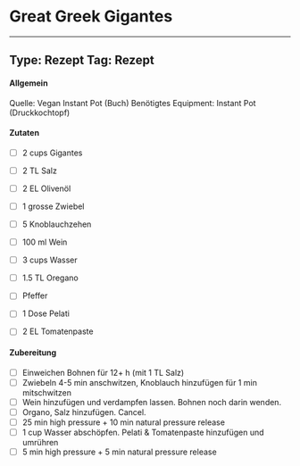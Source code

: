 # Great Greek Gigantes

---
Type: Rezept
Tag: Rezept
---

#### Allgemein
Quelle: Vegan Instant Pot (Buch)
Benötigtes Equipment: Instant Pot (Druckkochtopf)

#### Zutaten
- [ ] 2 cups Gigantes
- [ ] 2 TL Salz
- [ ] 2 EL Olivenöl
- [ ] 1 grosse Zwiebel
- [ ] 5 Knoblauchzehen
- [ ] 100 ml Wein
- [ ] 3 cups Wasser
- [ ] 1.5 TL Oregano
- [ ] Pfeffer
- [ ] 1 Dose Pelati
- [ ] 2 EL Tomatenpaste


#### Zubereitung
- [ ] Einweichen Bohnen für 12+ h (mit 1 TL Salz)
- [ ] Zwiebeln 4-5 min anschwitzen, Knoblauch hinzufügen für 1 min mitschwitzen
- [ ] Wein hinzufügen und verdampfen lassen. Bohnen noch darin wenden.
- [ ] Organo, Salz hinzufügen. Cancel.
- [ ] 25 min high pressure + 10 min natural pressure release
- [ ] 1 cup Wasser abschöpfen. Pelati & Tomatenpaste hinzufügen und umrühren
- [ ] 5 min high pressure + 5 min natural pressure release
